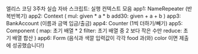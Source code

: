 엘리스 코딩 3주차 실습 <space>
자바 스크립트: 실행 컨텍스트 모음 <space>
app1: NameRepeater (반복반복기) <space>
app2: Context <space>
( <space>
mul: given * a * b <space>
add30: given + a + b <space>
) <space>
app3: BankAccount (이름과 금액 입금/출금) <space>
app4: Counter (1씩 더하기/빼기) <space>
app5: Component <space>
( <space>
map: 초기 배열 * 2 <space>
filter: 초기 배열 중 2 보다 작은 수만 <space>
reduce: 초기 배열 합산 <space>
) <space>
app6: Form (음식과 색깔 입력값이 각각 food 과(와) color 이면 제출에 성공했습니다!) <space>
<!-- html을 어떻게 구동시키는지 알 수 없음 node 업데이트 해도 자꾸 import 오류 나는 && parcel이랑 yarn 보여서 실행해봐도 대답이 없는 -->

